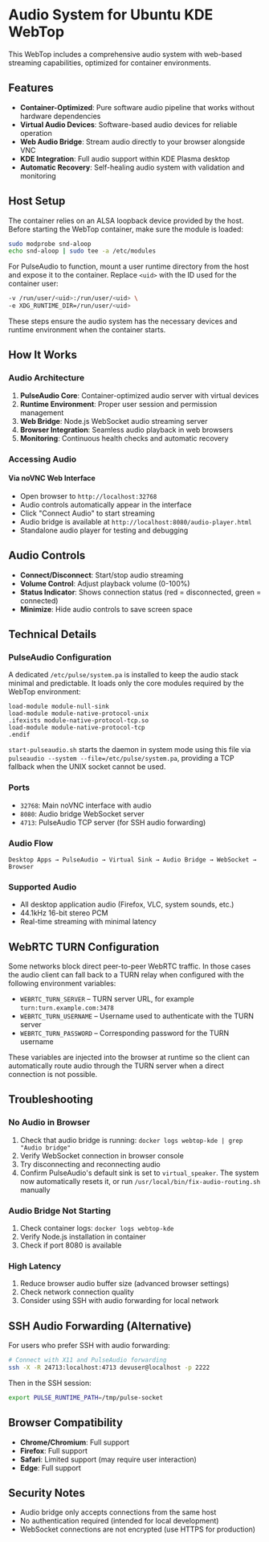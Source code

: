 # Audio System for Ubuntu KDE WebTop

This WebTop includes a comprehensive audio system with web-based streaming capabilities, optimized for container environments.

## Features

- **Container-Optimized**: Pure software audio pipeline that works without hardware dependencies
- **Virtual Audio Devices**: Software-based audio devices for reliable operation
- **Web Audio Bridge**: Stream audio directly to your browser alongside VNC
- **KDE Integration**: Full audio support within KDE Plasma desktop
- **Automatic Recovery**: Self-healing audio system with validation and monitoring

## Host Setup

The container relies on an ALSA loopback device provided by the host. Before
starting the WebTop container, make sure the module is loaded:

```bash
sudo modprobe snd-aloop
echo snd-aloop | sudo tee -a /etc/modules
```

For PulseAudio to function, mount a user runtime directory from the host and
expose it to the container. Replace `<uid>` with the ID used for the container
user:

```bash
-v /run/user/<uid>:/run/user/<uid> \
-e XDG_RUNTIME_DIR=/run/user/<uid>
```

These steps ensure the audio system has the necessary devices and runtime
environment when the container starts.

## How It Works

### Audio Architecture

1. **PulseAudio Core**: Container-optimized audio server with virtual devices
2. **Runtime Environment**: Proper user session and permission management
3. **Web Bridge**: Node.js WebSocket audio streaming server
4. **Browser Integration**: Seamless audio playback in web browsers
5. **Monitoring**: Continuous health checks and automatic recovery

### Accessing Audio

#### Via noVNC Web Interface
- Open browser to `http://localhost:32768`
- Audio controls automatically appear in the interface
- Click "Connect Audio" to start streaming
- Audio bridge is available at `http://localhost:8080/audio-player.html`
- Standalone audio player for testing and debugging

## Audio Controls

- **Connect/Disconnect**: Start/stop audio streaming
- **Volume Control**: Adjust playback volume (0-100%)
- **Status Indicator**: Shows connection status (red = disconnected, green = connected)
- **Minimize**: Hide audio controls to save screen space

## Technical Details

### PulseAudio Configuration
A dedicated `/etc/pulse/system.pa` is installed to keep the audio stack
minimal and predictable. It loads only the core modules required by the
WebTop environment:

```
load-module module-null-sink
load-module module-native-protocol-unix
.ifexists module-native-protocol-tcp.so
load-module module-native-protocol-tcp
.endif
```

`start-pulseaudio.sh` starts the daemon in system mode using this file via
`pulseaudio --system --file=/etc/pulse/system.pa`, providing a TCP fallback
when the UNIX socket cannot be used.

### Ports
- `32768`: Main noVNC interface with audio
- `8080`: Audio bridge WebSocket server
- `4713`: PulseAudio TCP server (for SSH audio forwarding)

### Audio Flow
```
Desktop Apps → PulseAudio → Virtual Sink → Audio Bridge → WebSocket → Browser
```

### Supported Audio
- All desktop application audio (Firefox, VLC, system sounds, etc.)
- 44.1kHz 16-bit stereo PCM
- Real-time streaming with minimal latency

## WebRTC TURN Configuration

Some networks block direct peer-to-peer WebRTC traffic. In those cases the
audio client can fall back to a TURN relay when configured with the following
environment variables:

- `WEBRTC_TURN_SERVER` – TURN server URL, for example `turn:turn.example.com:3478`
- `WEBRTC_TURN_USERNAME` – Username used to authenticate with the TURN server
- `WEBRTC_TURN_PASSWORD` – Corresponding password for the TURN username

These variables are injected into the browser at runtime so the client can
automatically route audio through the TURN server when a direct connection is
not possible.

## Troubleshooting

### No Audio in Browser
1. Check that audio bridge is running: `docker logs webtop-kde | grep "Audio bridge"`
2. Verify WebSocket connection in browser console
3. Try disconnecting and reconnecting audio
4. Confirm PulseAudio's default sink is set to `virtual_speaker`. The system now automatically resets it, or run `/usr/local/bin/fix-audio-routing.sh` manually

### Audio Bridge Not Starting
1. Check container logs: `docker logs webtop-kde`
2. Verify Node.js installation in container
3. Check if port 8080 is available

### High Latency
1. Reduce browser audio buffer size (advanced browser settings)
2. Check network connection quality
3. Consider using SSH with audio forwarding for local network

## SSH Audio Forwarding (Alternative)

For users who prefer SSH with audio forwarding:

```bash
# Connect with X11 and PulseAudio forwarding
ssh -X -R 24713:localhost:4713 devuser@localhost -p 2222
```

Then in the SSH session:
```bash
export PULSE_RUNTIME_PATH=/tmp/pulse-socket
```

## Browser Compatibility

- **Chrome/Chromium**: Full support
- **Firefox**: Full support  
- **Safari**: Limited support (may require user interaction)
- **Edge**: Full support

## Security Notes

- Audio bridge only accepts connections from the same host
- No authentication required (intended for local development)
- WebSocket connections are not encrypted (use HTTPS for production)